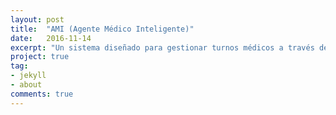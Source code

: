 ```yaml
---
layout: post
title:  "AMI (Agente Médico Inteligente)"
date:   2016-11-14
excerpt: "Un sistema diseñado para gestionar turnos médicos a través de aplicaciones de mensajería como WhatsApp o Telegram. AMI interactúa con los usuarios para recabar información necesaria y luego se conecta con una terminal para interactuar con una base de datos de un centro de salud para reservar turnos, simplificando el proceso de acceso a servicios médicos"
project: true
tag:
- jekyll 
- about
comments: true
---
```


